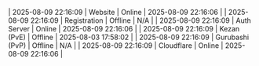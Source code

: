 | 2025-08-09 22:16:09 | Website | Online | 2025-08-09 22:16:06 |
| 2025-08-09 22:16:09 | Registration | Offline | N/A |
| 2025-08-09 22:16:09 | Auth Server | Online | 2025-08-09 22:16:06 |
| 2025-08-09 22:16:09 | Kezan (PvE) | Offline | 2025-08-03 17:58:02 |
| 2025-08-09 22:16:09 | Gurubashi (PvP) | Offline | N/A |
| 2025-08-09 22:16:09 | Cloudflare | Online | 2025-08-09 22:16:06 |
